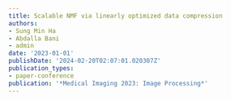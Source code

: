 ```yaml
---
title: Scalable NMF via linearly optimized data compression
authors:
- Sung Min Ha
- Abdalla Bani
- admin
date: '2023-01-01'
publishDate: '2024-02-20T02:07:01.020307Z'
publication_types:
- paper-conference
publication: '*Medical Imaging 2023: Image Processing*'
---
```

